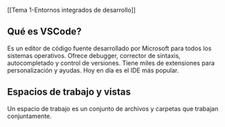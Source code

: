 [[Tema 1-Entornos integrados de desarrollo]]

## Qué es VSCode?
Es un editor de código fuente desarrollado por Microsoft para todos los sistemas operativos. Ofrece debugger, corrector de sintaxis, autocompletado y control de versiones. Tiene miles de extensiones para personalización y ayudas. Hoy en día es el IDE más popular.

## Espacios de trabajo y vistas
Un espacio de trabajo es un conjunto de archivos y carpetas que trabajan conjuntamente. 